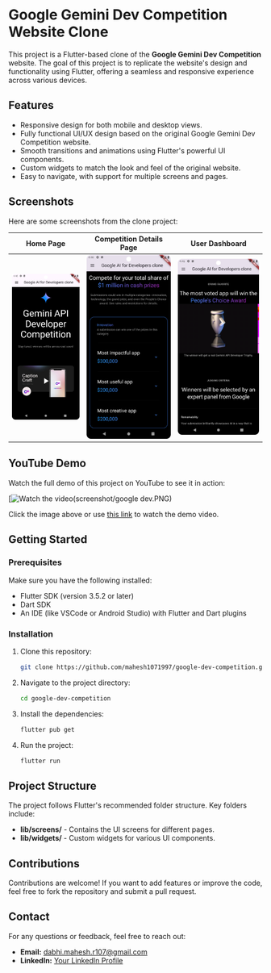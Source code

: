 # Google Gemini Dev Competition Website Clone

This project is a Flutter-based clone of the **Google Gemini Dev Competition** website. The goal of this project is to replicate the website's design and functionality using Flutter, offering a seamless and responsive experience across various devices.

## Features

- Responsive design for both mobile and desktop views.
- Fully functional UI/UX design based on the original Google Gemini Dev Competition website.
- Smooth transitions and animations using Flutter's powerful UI components.
- Custom widgets to match the look and feel of the original website.
- Easy to navigate, with support for multiple screens and pages.

## Screenshots

Here are some screenshots from the clone project:

| Home Page                        | Competition Details Page           | User Dashboard                    |
|-----------------------------------|------------------------------------|------------------------------------|
| ![Home Page](screenshot/Screenshot_20241019_164615.png) | ![Details Page](screenshot/Screenshot_20241019_164637.png) | ![Dashboard](screenshot/Screenshot_20241019_164700.png) |

## YouTube Demo

Watch the full demo of this project on YouTube to see it in action:

[![Watch the video(screenshot/google dev.PNG)](https://youtu.be/y1cAeb2ofZw)

Click the image above or use [this link](https://youtu.be/y1cAeb2ofZw) to watch the demo video.

## Getting Started

### Prerequisites

Make sure you have the following installed:

- Flutter SDK (version 3.5.2 or later)
- Dart SDK
- An IDE (like VSCode or Android Studio) with Flutter and Dart plugins

### Installation

1. Clone this repository:
    ```bash
    git clone https://github.com/mahesh1071997/google-dev-competition.git
    ```

2. Navigate to the project directory:
    ```bash
    cd google-dev-competition
    ```

3. Install the dependencies:
    ```bash
    flutter pub get
    ```

4. Run the project:
    ```bash
    flutter run
    ```

## Project Structure

The project follows Flutter's recommended folder structure. Key folders include:

- **lib/screens/** - Contains the UI screens for different pages.
- **lib/widgets/** - Custom widgets for various UI components.

## Contributions

Contributions are welcome! If you want to add features or improve the code, feel free to fork the repository and submit a pull request.

## Contact

For any questions or feedback, feel free to reach out:

- **Email:** dabhi.mahesh.r107@gmail.com
- **LinkedIn:** [Your LinkedIn Profile]([https://linkedin.com/in/yourprofile](https://www.linkedin.com/in/maheshdabhi/))
